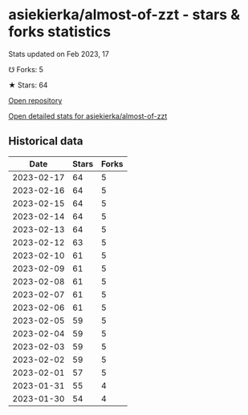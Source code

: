 # asiekierka/almost-of-zzt - stars & forks statistics

Stats updated on Feb 2023, 17

☋ Forks: 5

★ Stars: 64

[Open repository](https://github.com/asiekierka/almost-of-zzt)

[Open detailed stats for asiekierka/almost-of-zzt](https://reviewgithub.com/rep/asiekierka/almost-of-zzt)

## Historical data
| Date | Stars | Forks |
|------|-------|-------|
| 2023-02-17 | 64 | 5 | 
| 2023-02-16 | 64 | 5 | 
| 2023-02-15 | 64 | 5 | 
| 2023-02-14 | 64 | 5 | 
| 2023-02-13 | 64 | 5 | 
| 2023-02-12 | 63 | 5 | 
| 2023-02-10 | 61 | 5 | 
| 2023-02-09 | 61 | 5 | 
| 2023-02-08 | 61 | 5 | 
| 2023-02-07 | 61 | 5 | 
| 2023-02-06 | 61 | 5 | 
| 2023-02-05 | 59 | 5 | 
| 2023-02-04 | 59 | 5 | 
| 2023-02-03 | 59 | 5 | 
| 2023-02-02 | 59 | 5 | 
| 2023-02-01 | 57 | 5 | 
| 2023-01-31 | 55 | 4 | 
| 2023-01-30 | 54 | 4 | 

